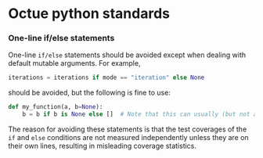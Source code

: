 # Octue python standards

### One-line if/else statements
One-line `if/else` statements should be avoided except when dealing with default mutable arguments. For example,
```python
iterations = iterations if mode == "iteration" else None
```
should be avoided, but the following is fine to use:
```python
def my_function(a, b=None):
    b = b if b is None else []  # Note that this can usually (but not always) be written better as b = b or []
```

The reason for avoiding these statements is that the test coverages of the `if` and `else` conditions are not measured 
independently unless they are on their own lines, resulting in misleading coverage statistics. 
